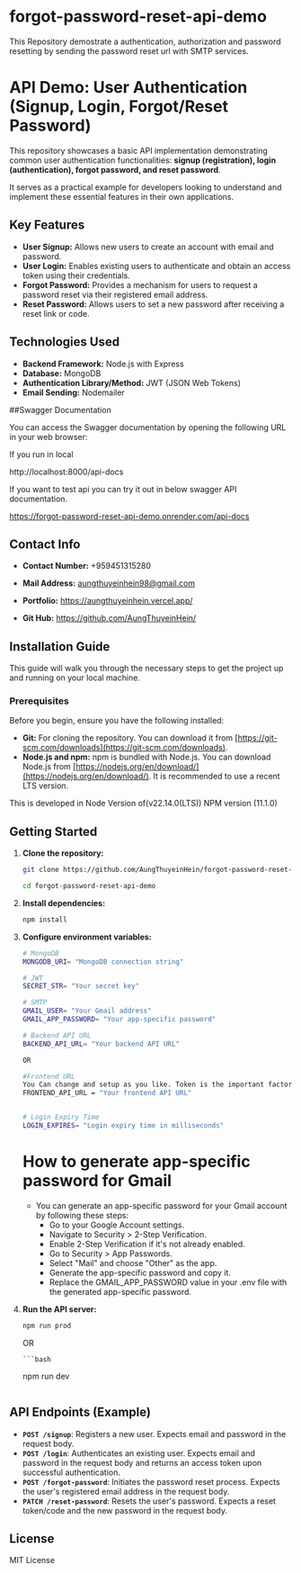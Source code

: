 # forgot-password-reset-api-demo

This Repository demostrate a authentication, authorization and password resetting by sending the password reset url with SMTP services.

# API Demo: User Authentication (Signup, Login, Forgot/Reset Password)

This repository showcases a basic API implementation demonstrating common user authentication functionalities: **signup (registration), login (authentication), forgot password, and reset password**.

It serves as a practical example for developers looking to understand and implement these essential features in their own applications.

## Key Features

- **User Signup:** Allows new users to create an account with email and password.
- **User Login:** Enables existing users to authenticate and obtain an access token using their credentials.
- **Forgot Password:** Provides a mechanism for users to request a password reset via their registered email address.
- **Reset Password:** Allows users to set a new password after receiving a reset link or code.

## Technologies Used

- **Backend Framework:** Node.js with Express
- **Database:** MongoDB
- **Authentication Library/Method:** JWT (JSON Web Tokens)
- **Email Sending:** Nodemailer

##Swagger Documentation

You can access the Swagger documentation by opening the following URL in your web browser:

If you run in local

http://localhost:8000/api-docs

If you want to test api you can try it out in below swagger API documentation.

https://forgot-password-reset-api-demo.onrender.com/api-docs

## Contact Info

- **Contact Number:** +959451315280

- **Mail Address:** aungthuyeinhein98@gmail.com

- **Portfolio:** https://aungthuyeinhein.vercel.app/

- **Git Hub:** https://github.com/AungThuyeinHein/

## Installation Guide

This guide will walk you through the necessary steps to get the project up and running on your local machine.

### Prerequisites

Before you begin, ensure you have the following installed:

- **Git:** For cloning the repository. You can download it from [https://git-scm.com/downloads](https://git-scm.com/downloads).
- **Node.js and npm:** npm is bundled with Node.js. You can download Node.js from [https://nodejs.org/en/download/](https://nodejs.org/en/download/). It is recommended to use a recent LTS version.

This is developed in Node Version of(v22.14.0(LTS))
NPM version (11.1.0)

## Getting Started

1.  **Clone the repository:**

    ```bash
    git clone https://github.com/AungThuyeinHein/forgot-password-reset-api-demo.git
    ```

    ```bash
    cd forgot-password-reset-api-demo
    ```

2.  **Install dependencies:**

    ```bash
    npm install
    ```

3.  **Configure environment variables:**

    ```bash
    # MongoDB
    MONGODB_URI= "MongoDB connection string"

    # JWT
    SECRET_STR= "Your secret key"

    # SMTP
    GMAIL_USER= "Your Gmail address"
    GMAIL_APP_PASSWORD= "Your app-specific password"

    # Backend API URL
    BACKEND_API_URL= "Your backend API URL"

    OR

    #Frontend URL
    You Can change and setup as you like. Token is the important factor.
    FRONTEND_API_URL = "Your frontend API URL"


    # Login Expiry Time
    LOGIN_EXPIRES= "Login expiry time in milliseconds"
    ```

    # How to generate app-specific password for Gmail

    - You can generate an app-specific password for your Gmail account by following these steps:
      - Go to your Google Account settings.
      - Navigate to Security > 2-Step Verification.
      - Enable 2-Step Verification if it's not already enabled.
      - Go to Security > App Passwords.
      - Select "Mail" and choose "Other" as the app.
      - Generate the app-specific password and copy it.
      - Replace the GMAIL_APP_PASSWORD value in your .env file with the generated app-specific password.

4.  **Run the API server:**

    ```bash
    npm run prod
    ```

    OR

        ```bash

    npm run dev

    ```

    ```

## API Endpoints (Example)

- **`POST /signup`**: Registers a new user. Expects email and password in the request body.
- **`POST /login`**: Authenticates an existing user. Expects email and password in the request body and returns an access token upon successful authentication.
- **`POST /forgot-password`**: Initiates the password reset process. Expects the user's registered email address in the request body.
- **`PATCH /reset-password`**: Resets the user's password. Expects a reset token/code and the new password in the request body.

## License

MIT License
